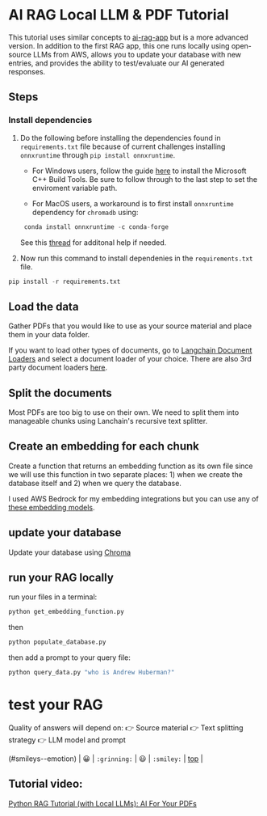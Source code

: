 # AI RAG Local LLM & PDF Tutorial

This tutorial uses similar concepts to [ai-rag-app](https://github.com/markbuckle/ai-rag-app.git) but is a more advanced version. In addition to the first RAG app, this one runs locally using open-source LLMs from AWS, allows you to update your database with new entries, and provides the ability to test/evaluate our AI generated responses.

## Steps

### Install dependencies

1. Do the following before installing the dependencies found in `requirements.txt` file because of current challenges installing `onnxruntime` through `pip install onnxruntime`. 
    - For Windows users, follow the guide [here](https://github.com/bycloudai/InstallVSBuildToolsWindows?tab=readme-ov-file) to install the Microsoft C++ Build Tools. Be sure to follow through to the last step to set the enviroment variable path.
      
    - For MacOS users, a workaround is to first install `onnxruntime` dependency for `chromadb` using:

    ```python
     conda install onnxruntime -c conda-forge
    ```
    See this [thread](https://github.com/microsoft/onnxruntime/issues/11037) for additonal help if needed. 


2. Now run this command to install dependenies in the `requirements.txt` file. 

```python
pip install -r requirements.txt
```

## Load the data

Gather PDFs that you would like to use as your source material and place them in your data folder.

If you want to load other types of documents, go to [Langchain Document Loaders](https://python.langchain.com/v0.1/docs/modules/data_connection/document_loaders/) and select a document loader of your choice. There are also 3rd party document loaders [here](https://python.langchain.com/v0.1/docs/integrations/document_loaders/).

## Split the documents 

Most PDFs are too big to use on their own. We need to split them into manageable chunks using Lanchain's recursive text splitter. 

## Create an embedding for each chunk

Create a function that returns an embedding function as its own file since we will use this function in two separate places: 1) when we create the database itself and 2) when we query the database.

I used AWS Bedrock for my embedding integrations but you can use any of [these embedding models](https://python.langchain.com/v0.1/docs/integrations/text_embedding/).

## update your database

Update your database using [Chroma](https://www.trychroma.com/)

## run your RAG locally

run your files in a terminal: 

```python
python get_embedding_function.py
```
then
```python
python populate_database.py 
```
then add a prompt to your query file:
```python
python query_data.py "who is Andrew Huberman?"
```

# test your RAG 

Quality of answers will depend on:
:point_right: Source material
:point_right: Text splitting strategy
:point_right: LLM model and prompt

(#smileys--emotion) | :grinning: | `:grinning:` | :smiley: | `:smiley:` | [top](#table-of-contents) |

## Tutorial video: 

[Python RAG Tutorial (with Local LLMs): AI For Your PDFs](https://www.youtube.com/watch?v=2TJxpyO3ei4)

